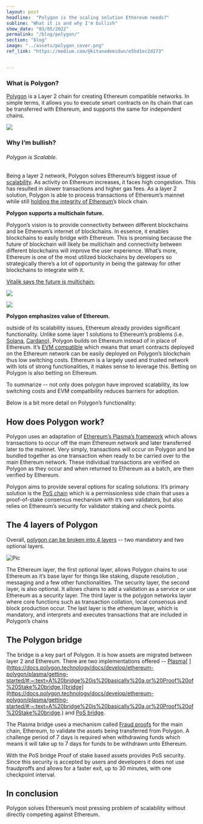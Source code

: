 ```yaml
---
layout: post
headline:  "Polygon is the scaling solution Ethereum needs?"
subline: "What it is and why I'm bullish"
show_date: "03/05/2022"
permalink: "/blog/polygon/"
section: "blog"
image: "../assets/polygon_cover.png"
ref_link: "https://medium.com/@kitanademidun/e5bd1ec2d273"


---
```



### What is Polygon?

[Polygon](https://polygon.technology/) is a Layer 2 chain for creating Ethereum compatible networks. In simple terms, it allows you to execute smart contracts on its chain that can be transferred with Ethereum, and supports the same for independent chains. 

![](Aspose.Words.80ac7984-f941-42df-b52f-edcf335bcbde.001.png)


### Why I’m bullish?

###### Polygon is Scalable.

Being a layer 2 network, Polygon solves Ethereum’s biggest issue of [scalability](https://blog.coinbase.com/scaling-ethereum-crypto-for-a-billion-users-715ce15afc0b). As activity on Ethereum increases, it faces high congestion. This has resulted in slower transactions and higher gas fees. As a layer 2 solution, Polygon is able to process transactions of Ethereum’s mainnet while still [holding](https://www.one37pm.com/nft/tech/what-are-layer-2-solutions-and-why-are-they-important)[ ](https://www.one37pm.com/nft/tech/what-are-layer-2-solutions-and-why-are-they-important)[the](https://www.one37pm.com/nft/tech/what-are-layer-2-solutions-and-why-are-they-important)[ ](https://www.one37pm.com/nft/tech/what-are-layer-2-solutions-and-why-are-they-important)[integrity](https://www.one37pm.com/nft/tech/what-are-layer-2-solutions-and-why-are-they-important)[ ](https://www.one37pm.com/nft/tech/what-are-layer-2-solutions-and-why-are-they-important)[of](https://www.one37pm.com/nft/tech/what-are-layer-2-solutions-and-why-are-they-important)[ ](https://www.one37pm.com/nft/tech/what-are-layer-2-solutions-and-why-are-they-important)[Ethereum](https://www.one37pm.com/nft/tech/what-are-layer-2-solutions-and-why-are-they-important)[’](https://www.one37pm.com/nft/tech/what-are-layer-2-solutions-and-why-are-they-important)s block chain.

**Polygon supports a multichain future.**

Polygon’s vision is to provide connectivity between different blockchains and be Ethereum’s internet of blockchains. In essence, it enables blockchains to easily bridge with Ethereum. This is promising because the future of blockchain will likely be multichain and connectivity between different blockchains will improve the user experience. What’s more, Ethereum is one of the most utilized blockchains by developers so strategically there’s a lot of opportunity in being the gateway for other blockchains to integrate with it.

[Vitalik](https://twitter.com/VitalikButerin/status/1479501366192132099)[ ](https://twitter.com/VitalikButerin/status/1479501366192132099)[says](https://twitter.com/VitalikButerin/status/1479501366192132099)[ ](https://twitter.com/VitalikButerin/status/1479501366192132099)[the](https://twitter.com/VitalikButerin/status/1479501366192132099)[ ](https://twitter.com/VitalikButerin/status/1479501366192132099)[future](https://twitter.com/VitalikButerin/status/1479501366192132099)[ ](https://twitter.com/VitalikButerin/status/1479501366192132099)[is](https://twitter.com/VitalikButerin/status/1479501366192132099)[ ](https://twitter.com/VitalikButerin/status/1479501366192132099)[multichain](https://twitter.com/VitalikButerin/status/1479501366192132099)[:](https://twitter.com/VitalikButerin/status/1479501366192132099)

![](Aspose.Words.80ac7984-f941-42df-b52f-edcf335bcbde.002.png)

![](Aspose.Words.80ac7984-f941-42df-b52f-edcf335bcbde.003.png)

**Polygon emphasizes value of Ethereum.**

outside of its scalability issues, Ethereum already provides significant functionality.  Unlike some layer 1 solutions to Ethereum’s problems (i.e. [Solana](https://www.coinbase.com/learn/crypto-basics/what-is-solana), [Cardano](https://www.coinbase.com/learn/crypto-basics/what-is-cardano)), Polygon builds on Ethereum instead of in place of Ethereum. It’s [EVM](https://ethereum.org/en/developers/docs/evm/)[ ](https://ethereum.org/en/developers/docs/evm/)[compatible](https://ethereum.org/en/developers/docs/evm/) which means that smart contracts deployed on the Ethereum network can be easily deployed on Polygon’s blockchain thus low switching costs. Ethereum is a largely used and trusted network with lots of strong functionalities, it makes sense to leverage this. Betting on Polygon is also betting on Ethereum.

To summarize -- not only does polygon have improved scalability, its low switching costs and EVM compatibility reduces barriers for adoption.

Below is a bit more detail on Polygon’s functionality:

## How does Polygon work?
Polygon uses an adaptation of [Ethereum](https://docs.ethhub.io/ethereum-roadmap/layer-2-scaling/plasma/)[’](https://docs.ethhub.io/ethereum-roadmap/layer-2-scaling/plasma/)[s](https://docs.ethhub.io/ethereum-roadmap/layer-2-scaling/plasma/)[ ](https://docs.ethhub.io/ethereum-roadmap/layer-2-scaling/plasma/)[Plasma](https://docs.ethhub.io/ethereum-roadmap/layer-2-scaling/plasma/)[’](https://docs.ethhub.io/ethereum-roadmap/layer-2-scaling/plasma/)[s](https://docs.ethhub.io/ethereum-roadmap/layer-2-scaling/plasma/)[ ](https://docs.ethhub.io/ethereum-roadmap/layer-2-scaling/plasma/)[framework](https://docs.ethhub.io/ethereum-roadmap/layer-2-scaling/plasma/) which allows transactions to occur off the main Ethereum network and later transferred later to the mainnet. Very simply, transactions will occur on Polygon and be bundled together as one transaction when ready to be carried over to the main Ethereum network. These individual transactions are verified on Polygon as they occur and when returned to Ethereum as a batch, are then verified by Ethereum.

Polygon aims to provide several options for scaling solutions. It’s primary solution is the [PoS](https://finematics.com/polygon-matic-explained/#:~:text=Matic%20PoS%20Chain%20And%20Matic%20Plasma%20Chains&text=Plasma%2C%20in%20essence%2C%20is%20a,for%20building%20scalable%20decentralized%20applications.&text=Matic%20PoS%20Chain%20is%20a,mechanism%20with%20its%20own%20validators)[ ](https://finematics.com/polygon-matic-explained/#:~:text=Matic%20PoS%20Chain%20And%20Matic%20Plasma%20Chains&text=Plasma%2C%20in%20essence%2C%20is%20a,for%20building%20scalable%20decentralized%20applications.&text=Matic%20PoS%20Chain%20is%20a,mechanism%20with%20its%20own%20validators)[chain](https://finematics.com/polygon-matic-explained/#:~:text=Matic%20PoS%20Chain%20And%20Matic%20Plasma%20Chains&text=Plasma%2C%20in%20essence%2C%20is%20a,for%20building%20scalable%20decentralized%20applications.&text=Matic%20PoS%20Chain%20is%20a,mechanism%20with%20its%20own%20validators) which is a permissionless side chain that uses a proof-of-stake consensus mechanism with it’s own validators, but also relies on Ethereum’s security for validator staking and check points. 


## The 4 layers of Polygon

Overall, [polygon](https://polygon.technology/lightpaper-polygon.pdf#page=9)[ ](https://polygon.technology/lightpaper-polygon.pdf#page=9)[can](https://polygon.technology/lightpaper-polygon.pdf#page=9)[ ](https://polygon.technology/lightpaper-polygon.pdf#page=9)[be](https://polygon.technology/lightpaper-polygon.pdf#page=9)[ ](https://polygon.technology/lightpaper-polygon.pdf#page=9)[broken](https://polygon.technology/lightpaper-polygon.pdf#page=9)[ ](https://polygon.technology/lightpaper-polygon.pdf#page=9)[into](https://polygon.technology/lightpaper-polygon.pdf#page=9)[ 4 ](https://polygon.technology/lightpaper-polygon.pdf#page=9)[layers](https://polygon.technology/lightpaper-polygon.pdf#page=9) -- two mandatory and two optional layers.

![Pic](/assets/pic.png)

The Ethereum layer, the first optional layer, allows Polygon chains to use Ethereum as it’s base layer for things like staking, dispute resolution , messaging and a few other functionalities. The security layer, the second layer, is also optional. It allows chains to add a validation as a service or use Ethereum as a security layer. The third layer is the polygon networks layer where core functions such as transaction collation, local consensus and block production occur. The last layer is the ethereum layer, which is mandatory, and interprets and executes transactions that are included in Polygon’s chains

## The Polygon bridge

The bridge is a key part of Polygon. It is how assets are migrated between layer 2 and Ethereum. There are two implementations offered -- [Plasma](https://docs.polygon.technology/docs/develop/ethereum-polygon/plasma/getting-started/#:~:text=A%20bridge%20is%20basically%20a,or%20Proof%20of%20Stake%20bridge.)[ ](https://docs.polygon.technology/docs/develop/ethereum-polygon/plasma/getting-started/#:~:text=A%20bridge%20is%20basically%20a,or%20Proof%20of%20Stake%20bridge.)[bridge](https://docs.polygon.technology/docs/develop/ethereum-polygon/plasma/getting-started/#:~:text=A%20bridge%20is%20basically%20a,or%20Proof%20of%20Stake%20bridge.) and [PoS](https://docs.polygon.technology/docs/develop/ethereum-polygon/pos/getting-started/)[ ](https://docs.polygon.technology/docs/develop/ethereum-polygon/pos/getting-started/)[bridge](https://docs.polygon.technology/docs/develop/ethereum-polygon/pos/getting-started/).

The Plasma bridge uses a mechanism called [Fraud](https://docs.ethhub.io/ethereum-roadmap/layer-2-scaling/plasma/#fraud-proofs)[ ](https://docs.ethhub.io/ethereum-roadmap/layer-2-scaling/plasma/#fraud-proofs)[proofs](https://docs.ethhub.io/ethereum-roadmap/layer-2-scaling/plasma/#fraud-proofs) for the main chain, Ethereum, to validate the assets being transferred from Polygon. A challenge period of 7 days is required when withdrawing funds which means it will take up to 7 days for funds to be withdrawn unto Ethereum.

With the PoS bridge Proof of stake based assets provides PoS security. Since this security is accepted by users and developers it does not use fraudproffs and allows for a faster exit, up to 30 minutes, with one checkpoint interval.

## In conclusion

Polygon solves Ethereum’s most pressing problem of scalability without directly competing against Ethereum.


